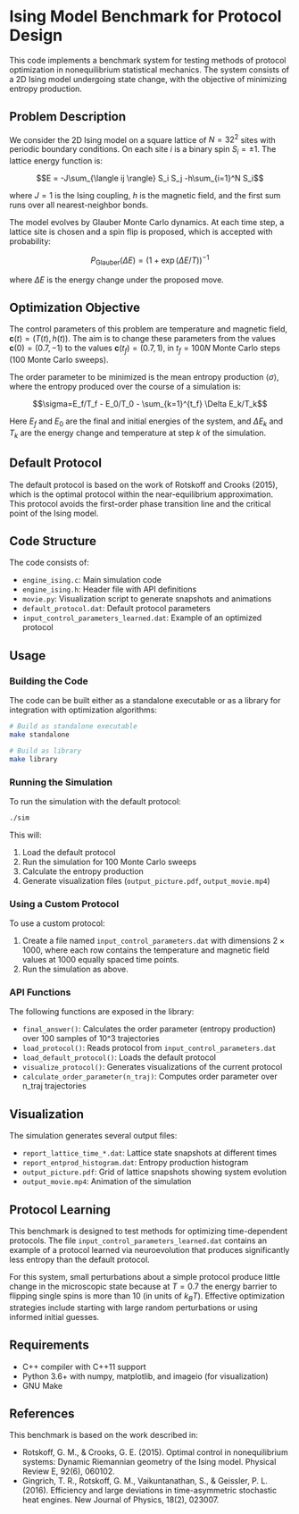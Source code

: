 # Ising Model Benchmark for Protocol Design

This code implements a benchmark system for testing methods of protocol optimization in nonequilibrium statistical mechanics. The system consists of a 2D Ising model undergoing state change, with the objective of minimizing entropy production.

## Problem Description

We consider the 2D Ising model on a square lattice of $N=32^2$ sites with periodic boundary conditions. On each site $i$ is a binary spin $S_i = \pm 1$. The lattice energy function is:

$$E = -J\sum_{\langle ij \rangle} S_i S_j -h\sum_{i=1}^N S_i$$

where $J=1$ is the Ising coupling, $h$ is the magnetic field, and the first sum runs over all nearest-neighbor bonds.

The model evolves by Glauber Monte Carlo dynamics. At each time step, a lattice site is chosen and a spin flip is proposed, which is accepted with probability:

$$P_{\text{Glauber}}(\Delta E)=\left( 1+ \exp(\Delta E/T) \right)^{-1}$$

where $\Delta E$ is the energy change under the proposed move.

## Optimization Objective

The control parameters of this problem are temperature and magnetic field, $\mathbf{c}(t) = (T(t), h(t))$. The aim is to change these parameters from the values $\mathbf{c}(0) = (0.7,-1)$ to the values $\mathbf{c}(t_f) = (0.7,1)$, in $t_f=100 N$ Monte Carlo steps (100 Monte Carlo sweeps). 

The order parameter to be minimized is the mean entropy production $\langle\sigma\rangle$, where the entropy produced over the course of a simulation is:

$$\sigma=E_f/T_f - E_0/T_0 - \sum_{k=1}^{t_f} \Delta E_k/T_k$$

Here $E_f$ and $E_0$ are the final and initial energies of the system, and $\Delta E_k$ and $T_k$ are the energy change and temperature at step $k$ of the simulation.

## Default Protocol

The default protocol is based on the work of Rotskoff and Crooks (2015), which is the optimal protocol within the near-equilibrium approximation. This protocol avoids the first-order phase transition line and the critical point of the Ising model.

## Code Structure

The code consists of:
- `engine_ising.c`: Main simulation code
- `engine_ising.h`: Header file with API definitions
- `movie.py`: Visualization script to generate snapshots and animations
- `default_protocol.dat`: Default protocol parameters
- `input_control_parameters_learned.dat`: Example of an optimized protocol

## Usage

### Building the Code

The code can be built either as a standalone executable or as a library for integration with optimization algorithms:

```bash
# Build as standalone executable
make standalone

# Build as library
make library
```

### Running the Simulation

To run the simulation with the default protocol:

```bash
./sim
```

This will:
1. Load the default protocol
2. Run the simulation for 100 Monte Carlo sweeps
3. Calculate the entropy production
4. Generate visualization files (`output_picture.pdf`, `output_movie.mp4`)

### Using a Custom Protocol

To use a custom protocol:
1. Create a file named `input_control_parameters.dat` with dimensions $2 \times 1000$, where each row contains the temperature and magnetic field values at 1000 equally spaced time points.
2. Run the simulation as above.

### API Functions

The following functions are exposed in the library:

- `final_answer()`: Calculates the order parameter (entropy production) over 100 samples of 10^3 trajectories
- `load_protocol()`: Reads protocol from `input_control_parameters.dat`
- `load_default_protocol()`: Loads the default protocol
- `visualize_protocol()`: Generates visualizations of the current protocol
- `calculate_order_parameter(n_traj)`: Computes order parameter over n_traj trajectories

## Visualization

The simulation generates several output files:

- `report_lattice_time_*.dat`: Lattice state snapshots at different times
- `report_entprod_histogram.dat`: Entropy production histogram
- `output_picture.pdf`: Grid of lattice snapshots showing system evolution
- `output_movie.mp4`: Animation of the simulation

## Protocol Learning

This benchmark is designed to test methods for optimizing time-dependent protocols. The file `input_control_parameters_learned.dat` contains an example of a protocol learned via neuroevolution that produces significantly less entropy than the default protocol.

For this system, small perturbations about a simple protocol produce little change in the microscopic state because at $T=0.7$ the energy barrier to flipping single spins is more than 10 (in units of $k_BT$). Effective optimization strategies include starting with large random perturbations or using informed initial guesses.

## Requirements

- C++ compiler with C++11 support
- Python 3.6+ with numpy, matplotlib, and imageio (for visualization)
- GNU Make

## References

This benchmark is based on the work described in:
- Rotskoff, G. M., & Crooks, G. E. (2015). Optimal control in nonequilibrium systems: Dynamic Riemannian geometry of the Ising model. Physical Review E, 92(6), 060102.
- Gingrich, T. R., Rotskoff, G. M., Vaikuntanathan, S., & Geissler, P. L. (2016). Efficiency and large deviations in time-asymmetric stochastic heat engines. New Journal of Physics, 18(2), 023007.